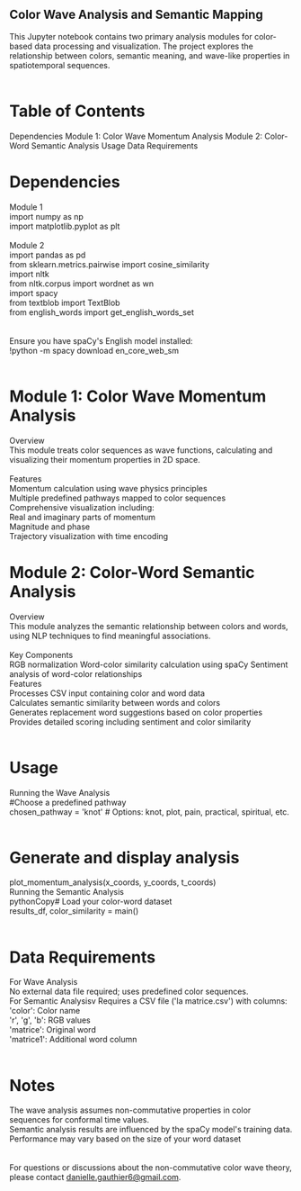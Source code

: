 ## Color Wave Analysis and Semantic Mapping
This Jupyter notebook contains two primary analysis modules for color-based data processing and visualization. The project explores the relationship between colors, semantic meaning, and wave-like properties in spatiotemporal sequences.<br>
<br>
# Table of Contents
Dependencies
Module 1: Color Wave Momentum Analysis
Module 2: Color-Word Semantic Analysis
Usage
Data Requirements

# Dependencies
Module 1<br>
import numpy as np<br>
import matplotlib.pyplot as plt<br>
<br>
Module 2<br>
import pandas as pd<br>
from sklearn.metrics.pairwise import cosine_similarity<br>
import nltk<br>
from nltk.corpus import wordnet as wn<br>
import spacy<br>
from textblob import TextBlob<br>
from english_words import get_english_words_set<br>
<br>
<br>
Ensure you have spaCy's English model installed:<br>
!python -m spacy download en_core_web_sm<br>
<br>
# Module 1: Color Wave Momentum Analysis
Overview<br>
This module treats color sequences as wave functions, calculating and visualizing their momentum properties in 2D space.<br>
<br>
Features<br>
Momentum calculation using wave physics principles<br>
Multiple predefined pathways mapped to color sequences<br>
Comprehensive visualization including:<br>
Real and imaginary parts of momentum<br>
Magnitude and phase<br>
Trajectory visualization with time encoding<br>

# Module 2: Color-Word Semantic Analysis
Overview<br>
This module analyzes the semantic relationship between colors and words, using NLP techniques to find meaningful associations.<br>
<br>
Key Components<br>
RGB normalization
Word-color similarity calculation using spaCy
Sentiment analysis of word-color relationships
<br>
Features<br>
Processes CSV input containing color and word data<br>
Calculates semantic similarity between words and colors<br>
Generates replacement word suggestions based on color properties<br>
Provides detailed scoring including sentiment and color similarity<br>
<br>
# Usage
Running the Wave Analysis<br>
#Choose a predefined pathway<br>
chosen_pathway = 'knot'  # Options: knot, plot, pain, practical, spiritual, etc.<br>
<br>
# Generate and display analysis
plot_momentum_analysis(x_coords, y_coords, t_coords)<br>
Running the Semantic Analysis<br>
pythonCopy# Load your color-word dataset<br>
results_df, color_similarity = main()<br>
<br>
# Data Requirements
For Wave Analysis<br>
No external data file required; uses predefined color sequences.<br>
For Semantic Analysisv
Requires a CSV file ('la matrice.csv') with columns:<br>
'color': Color name<br>
'r', 'g', 'b': RGB values<br>
'matrice': Original word<br>
'matrice1': Additional word column<br>
<br>
# Notes
The wave analysis assumes non-commutative properties in color sequences for conformal time values.<br>
Semantic analysis results are influenced by the spaCy model's training data.<br>
Performance may vary based on the size of your word dataset<br>
<br>
<br>
For questions or discussions about the non-commutative color wave theory, please contact danielle.gauthier6@gmail.com.
